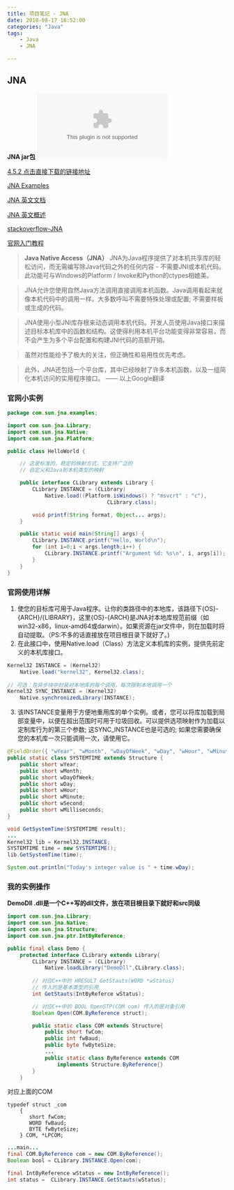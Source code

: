 ```yaml
---
title: 项目笔记 - JNA
date: 2018-08-17 16:52:00
categories: "Java"
tags:
	- Java
	- JNA

---
```

## JNA

**JNA jar包**
![Alt text](java-jna/jna-3.2.5.jar.zip)

[4.5.2 点击直接下载的链接地址](http://repo1.maven.org/maven2/net/java/dev/jna/jna/4.5.2/jna-4.5.2.jar)

[JNA Examples](https://www.eshayne.com/jnaex/index.html)

[JNA 英文文档](http://java-native-access.github.io/jna/4.5.2/javadoc/)

[JNA 英文概述](http://java-native-access.github.io/jna/4.5.2/javadoc/overview-summary.html#overview_description)

[stackoverflow-JNA](https://stackoverflow.com/questions/tagged/jna)

[官网入门教程](https://github.com/java-native-access/jna/blob/master/www/GettingStarted.md)

> **Java Native Access（JNA）**
> JNA为Java程序提供了对本机共享库的轻松访问，而无需编写除Java代码之外的任何内容 - 不需要JNI或本机代码。此功能可与Windows的Platform / Invoke和Python的ctypes相媲美。

> JNA允许您使用自然Java方法调用直接调用本机函数。Java调用看起来就像本机代码中的调用一样。大多数呼叫不需要特殊处理或配置; 不需要样板或生成的代码。

> JNA使用小型JNI库存根来动态调用本机代码。开发人员使用Java接口来描述目标本机库中的函数和结构。这使得利用本机平台功能变得非常容易，而不会产生为多个平台配置和构建JNI代码的高额开销。

>虽然对性能给予了极大的关注，但正确性和易用性优先考虑。

>此外，JNA还包括一个平台库，其中已经映射了许多本机函数，以及一组简化本机访问的实用程序接口。
>—— 以上Google翻译


### 官网小实例

```java
package com.sun.jna.examples;

import com.sun.jna.Library;
import com.sun.jna.Native;
import com.sun.jna.Platform;

public class HelloWorld {

    // 这是标准的，稳定的映射方式，它支持广泛的
    // 自定义和Java到本机类型的映射

    public interface CLibrary extends Library {
        CLibrary INSTANCE = (CLibrary)
            Native.load((Platform.isWindows() ? "msvcrt" : "c"),
                                CLibrary.class);

        void printf(String format, Object... args);
    }

    public static void main(String[] args) {
        CLibrary.INSTANCE.printf("Hello, World\n");
        for (int i=0;i < args.length;i++) {
            CLibrary.INSTANCE.printf("Argument %d: %s\n", i, args[i]);
        }
    }
}
```

### 官网使用详解

1. 使您的目标库可用于Java程序。让你的类路径中的本地库，该路径下{OS}-{ARCH}/{LIBRARY}，这里{OS}-{ARCH}是JNA对本地库规范前缀（如win32-x86，linux-amd64或darwin）。如果资源在jar文件中，则在加载时将自动提取。（PS:不多的话直接放在项目根目录下就好了。)
2. 在此接口中，使用Native.load（Class）方法定义本机库的实例，提供先前定义的本机库接口。
```java
Kernel32 INSTANCE = (Kernel32)
    Native.load("kernel32", Kernel32.class);
    
// 可选：在异步块中封装对本地库的每个调用，每次限制本地调用一个
Kernel32 SYNC_INSTANCE = (Kernel32)
    Native.synchronizedLibrary(INSTANCE);
```
3. 该INSTANCE变量用于方便地重用库的单个实例。或者，您可以将库加载到局部变量中，以便在超出范围时可用于垃圾回收。可以提供选项映射作为加载以定制库行为的第三个参数; 这SYNC_INSTANCE也是可选的; 如果您需要确保您的本机库一次只能调用一次，请使用它。
```java
@FieldOrder({ "wYear", "wMonth", "wDayOfWeek", "wDay", "wHour", "wMinute", "wSecond", "wMilliseconds" })
public static class SYSTEMTIME extends Structure {
    public short wYear;
    public short wMonth;
    public short wDayOfWeek;
    public short wDay;
    public short wHour;
    public short wMinute;
    public short wSecond;
    public short wMilliseconds;
}

void GetSystemTime(SYSTEMTIME result);
...
Kernel32 lib = Kernel32.INSTANCE;
SYSTEMTIME time = new SYSTEMTIME();
lib.GetSystemTime(time);

System.out.println("Today's integer value is " + time.wDay);
```

### 我的实例操作

**DemoDll .dll是一个C++写的dll文件，放在项目根目录下就好和src同级**

```java
import com.sun.jna.Library;
import com.sun.jna.Native;
import com.sun.jna.Structure;
import com.sun.jna.ptr.IntByReference;

public final class Demo {
	protected interface CLibrary extends Library{
		CLibrary INSTANCE = (CLibrary)
			Native.loadLibrary("DemoDll",CLibrary.class); 
		
		// 对应C++中的 HRESULT GetStauts(WORD *wStatus)
		// 传入的是基本类型的引用
		int GetStauts(IntByReferce wStatus);

		// 对应C++中的 BOOL OpenSTP(COM com) 传入的是对象引用
		Boolean Open(COM.ByReference struct);

		public static class COM extends Structure{
			public short fwCom;
			public int fwBaud;
			public byte fwByteSize;
			...
			public static class ByReference extends COM
				implements Structure.ByReference{}
		}
	}
```

对应上面的COM
```
typedef struct _com
	{
	   short fwCom; 
	   WORD fwBaud; 
	   BYTE fwByteSize; 
	} COM, *LPCOM;
```

```java
...main...
final COM.ByReference com = new COM.ByReference();
Boolean bool = CLibrary.INSTANCE.Open(com);

final IntByReference wStatus = new IntByReference();
int status =  CLibrary.INSTANCE.GetStauts(wStatus);
```